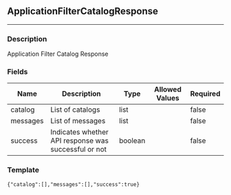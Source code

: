 ## ApplicationFilterCatalogResponse
---
### Description
Application Filter Catalog Response
### Fields
| Name | Description | Type | Allowed Values | Required |
| ---- | ----------- | ---- | -------------- | -------- |
| catalog | List of catalogs | list |  | false |
| messages | List of messages | list |  | false |
| success | Indicates whether API response was successful or not | boolean |  | false |
### Template
```
{"catalog":[],"messages":[],"success":true}
```
